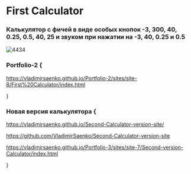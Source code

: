 # First Calculator
 
### Калькулятор с фичей в виде особых кнопок -3, 300, 40, 0.25, 0.5, 40, 25 и звуком при нажатии на -3, 40, 0.25 и 0.5

![4434](https://user-images.githubusercontent.com/56477695/115112765-bf169500-9f8f-11eb-86c2-8e8327e73160.png)

### Portfolio-2 {

https://vladimirsaenko.github.io/Portfolio-2/sites/site-8/First%20Calculator/index.html

}

### Новая версия калькулятора {

https://vladimirsaenko.github.io/Second-Calculator-version-site/

https://github.com/VladimirSaenko/Second-Calculator-version-site

https://vladimirsaenko.github.io/Portfolio-3/sites/site-7/Second-version-Calculator/index.html

}
